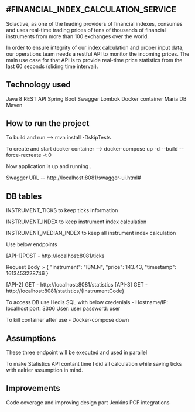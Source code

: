 #FINANCIAL_INDEX_CALCULATION_SERVICE
----------------------------------------------------------------
Solactive, as one of the leading providers of financial indexes, consumes and uses real-time trading prices
of tens of thousands of financial instruments from more than 100 exchanges over the world.

In order to ensure integrity of our index calculation and proper input data, our operations team needs a
restful API to monitor the incoming prices. The main use case for that API is to provide real-time price
statistics from the last 60 seconds (sliding time interval).

Technology used
----------------------------------------
Java 8
REST API
Spring Boot
Swagger 
Lombok
Docker container
Maria DB
Maven


How to run the project
----------------------------------------
To build and run -->  mvn install -DskipTests

To create and start docker container --> docker-compose up -d --build --force-recreate -t 0 

Now application is up and running .

Swagger URL -- http://localhost:8081/swagger-ui.html#

DB tables 
------------
INSTRUMENT_TICKS  to keep ticks information 

INSTRUMENT_INDEX to keep instrument index calculation

INSTRUMENT_MEDIAN_INDEX to keep all instrument index calculation

Use below endpoints

[API-1]POST -  http://localhost:8081/ticks 

Request Body :- 
		{
		  "instrument": "IBM.N",
		  "price": 143.43,
		  "timestamp": 1613453228746
		}

[API-2] GET  - http://localhost:8081/statistics
[API-3] GET  - http://localhost:8081/statistics/{InstrumentCode}


To access DB use Hedis SQL with below credenials -
Hostname/IP: localhost
port: 3306
User: user
password: user


To kill container after use - 
Docker-compose down

Assumptions
-----------------------------
These three endpoint will be executed and used in parallel

To make Statistics API contant time I did all calculation while saving ticks  with ealrier assumption in mind.

Improvements
-----------------------------
Code coverage and improving design part
Jenkins PCF integrations 
